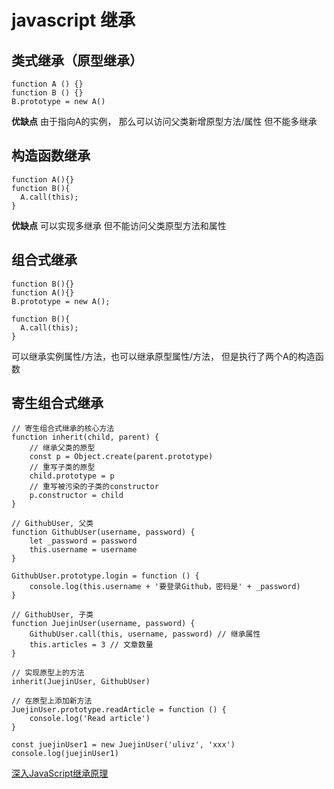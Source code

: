 # javascript 继承

## 类式继承（原型继承）

```
function A () {}
function B () {}
B.prototype = new A()
```
**优缺点**
由于指向A的实例， 那么可以访问父类新增原型方法/属性
但不能多继承

## 构造函数继承
```
function A(){}
function B(){
  A.call(this);
}
```
**优缺点**
可以实现多继承
但不能访问父类原型方法和属性

## 组合式继承

```
function B(){}
function A(){}
B.prototype = new A();

function B(){
  A.call(this);
}
```

可以继承实例属性/方法，也可以继承原型属性/方法，
但是执行了两个A的构造函数

## 寄生组合式继承
```
// 寄生组合式继承的核心方法
function inherit(child, parent) {
    // 继承父类的原型
    const p = Object.create(parent.prototype)
    // 重写子类的原型
    child.prototype = p
    // 重写被污染的子类的constructor
    p.constructor = child
}

// GithubUser, 父类
function GithubUser(username, password) {
    let _password = password 
    this.username = username 
}

GithubUser.prototype.login = function () {
    console.log(this.username + '要登录Github，密码是' + _password)
}

// GithubUser, 子类
function JuejinUser(username, password) {
    GithubUser.call(this, username, password) // 继承属性
    this.articles = 3 // 文章数量
}

// 实现原型上的方法
inherit(JuejinUser, GithubUser)

// 在原型上添加新方法
JuejinUser.prototype.readArticle = function () {
    console.log('Read article')
}

const juejinUser1 = new JuejinUser('ulivz', 'xxx')
console.log(juejinUser1)

```

[深入JavaScript继承原理](https://juejin.im/post/5a96d78ef265da4e9311b4d8#heading-8)